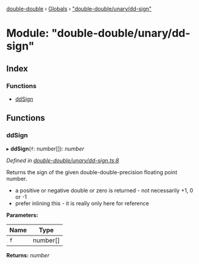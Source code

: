 [double-double](../README.md) › [Globals](../globals.md) › ["double-double/unary/dd-sign"](_double_double_unary_dd_sign_.md)

# Module: "double-double/unary/dd-sign"

## Index

### Functions

* [ddSign](_double_double_unary_dd_sign_.md#ddsign)

## Functions

###  ddSign

▸ **ddSign**(`f`: number[]): *number*

*Defined in [double-double/unary/dd-sign.ts:8](https://github.com/FlorisSteenkamp/double-double/blob/bf93768/src/double-double/unary/dd-sign.ts#L8)*

Returns the sign of the given double-double-precision floating point number.
* a positive or negative double or zero is returned - not necessarily +1, 0
or -1
* prefer inlining this - it is really only here for reference

**Parameters:**

Name | Type |
------ | ------ |
`f` | number[] |

**Returns:** *number*

